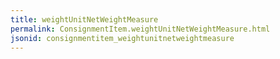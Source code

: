 ```yaml
---
title: weightUnitNetWeightMeasure
permalink: ConsignmentItem.weightUnitNetWeightMeasure.html
jsonid: consignmentitem_weightunitnetweightmeasure
---
```

